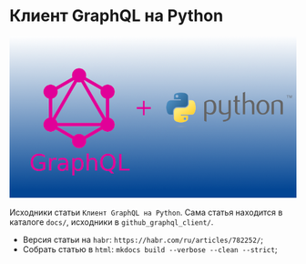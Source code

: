 # Клиент GraphQL на Python

<img title="Cover" alt="Cover" src="/docs/Cover1.png">

Исходники статьи `Клиент GraphQL на Python`. Сама статья находится в
каталоге `docs/`, исходники в `github_graphql_client/`.

- Версия статьи на `habr`: `https://habr.com/ru/articles/782252/`;
- Собрать статью в `html`: `mkdocs build --verbose --clean --strict`;
